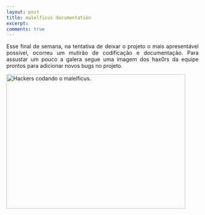 ```yaml
---
layout: post
title: malelficus documentation
excerpt:
comments: true
---
```


<p style="text-align:justify">Esse final de semana, na tentativa de deixar o projeto o mais apresentável possível, ocorreu um mutirão de codificação e documentação. Para assustar um pouco a galera segue uma imagem dos hax0rs da equipe prontos para adicionar novos bugs no projeto.</p>

<img title="Hackers programando o malelficus" src="http://secplus.github.io/malelficus/images/hacker1.jpg" alt="Hackers codando o malelficus." width="469" height="352"/>

